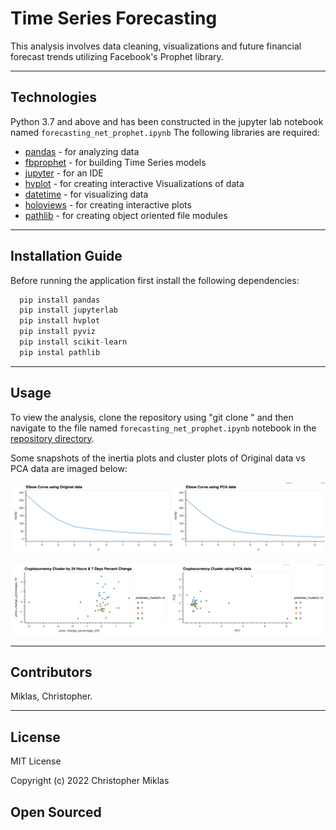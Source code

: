 # Time Series Forecasting

This analysis involves data cleaning, visualizations and future financial forecast trends utilizing Facebook's Prophet library. 


---

## Technologies

Python 3.7 and above and has been constructed in the jupyter lab notebook named ```forecasting_net_prophet.ipynb```
The following libraries are required:

- [pandas](https://pypi.org/project/pandas/) - for analyzing data
- [fbprophet](https://pypi.org/project/fbprophet/) - for building Time Series models
- [jupyter](https://pypi.org/project/jupyter/) - for an IDE
- [hvplot](https://pypi.org/project/hvplot/) - for creating interactive Visualizations of data
- [datetime](https://pypi.org/project/DateTime/) - for visualizing data
- [holoviews](https://pypi.org/project/holoviews/) - for creating interactive plots
- [pathlib](https://pypi.org/project/pathlib2/) - for creating object oriented file modules

---

## Installation Guide

Before running the application first install the following dependencies:

```python
  pip install pandas
  pip install jupyterlab 
  pip install hvplot
  pip install pyviz
  pip install scikit-learn
  pip instal pathlib

```
---

## Usage
To view the analysis, clone the repository using "git clone <link>" and then navigate to the file named ```forecasting_net_prophet.ipynb``` notebook in the [repository directory](https://github.com/mightymiklas/Time_Series_Forecasting).

Some snapshots of the inertia plots and cluster plots of Original data vs PCA data are imaged below:

![inertia plots](https://github.com/Summi-Khanna/Challenge-10/blob/main/Images/elbow_curve.png)  


![cluster plots](https://github.com/Summi-Khanna/Challenge-10/blob/main/Images/cluster_plot.png) 
 

---

## Contributors
 
Miklas, Christopher.   

---

## License

MIT License

Copyright (c) 2022 Christopher Miklas

Open Sourced
---
